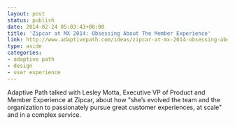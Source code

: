 ```yaml
---
layout: post
status: publish
date: 2014-02-24 05:03:43+00:00
title: 'Zipcar at MX 2014: Obsessing About The Member Experience'
link: http://www.adaptivepath.com/ideas/zipcar-at-mx-2014-obsessing-about-the-member-experience/
type: aside
categories:
- adaptive path
- design
- user experience
---
```


Adaptive Path talked with Lesley Motta, Executive VP of Product and Member Experience at Zipcar, about how "she’s evolved the team and the organization to passionately pursue great customer experiences, at scale" and in a complex service.



